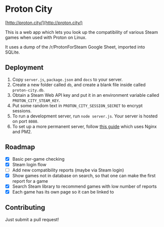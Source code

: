 # Proton City
[http://proton.city/](http://proton.city/)

This is a web app which lets you look up the compatibility of various Steam
games when used with Proton on Linux.

It uses a dump of the /r/ProtonForSteam Google Sheet, imported into SQLite.

## Deployment
  1. Copy `server.js`, `package.json` and `docs` to your server.
  2. Create a new folder called `db`, and create a blank file inside called 
     `proton-city.db`.
  3. Obtain a Steam Web API key and put it in an environment variable called
     `PROTON_CITY_STEAM_KEY`.
  4. Put some random text in `PROTON_CITY_SESSION_SECRET` to encrypt sessions.
  5. To run a development server, run `node server.js`. Your server is hosted
     on port `8080`.
  6. To set up a more permanent server, follow [this guide](https://www.digitalocean.com/community/tutorials/how-to-set-up-a-node-js-application-for-production-on-ubuntu-16-04)
     which uses Nginx and PM2.

## Roadmap

  - [X] Basic per-game checking
  - [X] Steam login flow
  - [ ] Add new compatibility reports (maybe via Steam login)
  - [X] Show games not in database on search, so that one can make the first
        report for a game
  - [X] Search Steam library to recommend games with low number of reports
  - [X] Each game has its own page so it can be linked to

## Contributing
Just submit a pull request!